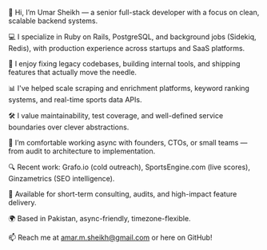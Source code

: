 👋 Hi, I’m Umar Sheikh — a senior full-stack developer with a focus on clean, scalable backend systems.

💻 I specialize in Ruby on Rails, PostgreSQL, and background jobs (Sidekiq, Redis), with production experience across startups and SaaS platforms.

🔧 I enjoy fixing legacy codebases, building internal tools, and shipping features that actually move the needle.

📊 I've helped scale scraping and enrichment platforms, keyword ranking systems, and real-time sports data APIs.

🛠️ I value maintainability, test coverage, and well-defined service boundaries over clever abstractions.

🚀 I’m comfortable working async with founders, CTOs, or small teams — from audit to architecture to implementation.

🔍 Recent work: Grafo.io (cold outreach), SportsEngine.com (live scores), Ginzametrics (SEO intelligence).

🤝 Available for short-term consulting, audits, and high-impact feature delivery.

🌍 Based in Pakistan, async-friendly, timezone-flexible.

📫 Reach me at amar.m.sheikh@gmail.com or here on GitHub!

<!---
amar-sheikh/amar-sheikh is a ✨ special ✨ repository because its `README.md` (this file) appears on your GitHub profile.
You can click the Preview link to take a look at your changes.
--->
